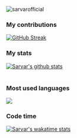 <p align="left"> <img src="https://komarev.com/ghpvc/?username=sarvarofficial&label=Profile%20views&color=0e75b6&style=flat" alt="sarvarofficial" /> </p>

### My contributions
[![GitHub Streak](https://github-readme-streak-stats.herokuapp.com?user=sarvarofficial&theme=react)](https://git.io/streak-stats)
<br/>
### My stats
[![Sarvar's github stats](https://github-readme-stats.vercel.app/api?username=sarvarofficial&show_icons=true&theme=react)](https://github.com/sarvarofficial/github-readme-stats) <br/><br/>

### Most used languages
![ ](https://github-readme-stats.vercel.app/api/top-langs/?username=sarvarofficial&show_icons=true&theme=react)


### Code time
[![Sarvar's wakatime stats](https://github-readme-stats.vercel.app/api/wakatime?username=sarvarofficial&show_icons=true&theme=react)](https://github.com/sarvarofficial/github-readme-stats)
<br/>



